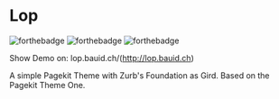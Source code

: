 # Lop
![forthebadge](http://forthebadge.com/images/badges/built-with-love.svg)
![forthebadge](http://forthebadge.com/images/badges/uses-html.svg)
![forthebadge](http://forthebadge.com/images/badges/uses-css.svg)

Show Demo on: lop.bauid.ch/(http://lop.bauid.ch)

A simple Pagekit Theme with Zurb's Foundation as Gird.
Based on the Pagekit Theme One.

